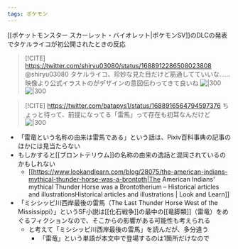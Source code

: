 ```yaml
---
tags: ポケモン
---
```


[[ポケットモンスター スカーレット・バイオレット|ポケモンSV]]のDLCの発表でタケルライコが初公開されたときの反応

> [!CITE]  https://twitter.com/shiryu03080/status/1688912286508023808 @shiryu03080
> タケルライコ、珍妙な見た目だけど筋通してていいな……
> 映像より公式イラストのがデザインの意図伝わってきて良いね
> ![|300](https://pbs.twimg.com/media/F3A4w4zboAE2ClI.jpg)![|300](https://pbs.twimg.com/media/F3A4xWtbQAAu16c.jpg)

> [!CITE] https://twitter.com/batapys1/status/1688916564794597376
> ちょっと待って、前提になってる「雷馬」って存在も初耳なんだけど
>![|300](https://pbs.twimg.com/media/F3A8qeGbsAIrWy_.jpg)


-  「雷竜という名称の由来は雷馬である」という話は、Pixiv百科事典の記事のほかには見当たらない
- もしかすると[[ブロントテリウム]]の名称の由来の逸話と混同されているのかもしれない
	- [[https://www.lookandlearn.com/blog/28075/the-american-indians-mythical-thunder-horse-was-a-brontoth|The American Indians' mythical Thunder Horse was a Brontotherium – Historical articles and illustrationsHistorical articles and illustrations | Look and Learn]]
 -  「ミシシッピ川西岸最後の雷馬（The Last Thunder Horse West of the Mississippi）」というSF小説は[[化石戦争]]の最中の[[竜脚類]]（雷竜）をめぐるフィクションなので、そこからの影響がある可能性も考えられる
	 - と考えて「ミシシッピ川西岸最後の雷馬」を読んだが、多分違う
		 - 「雷竜」という単語が本文中で登場するのは1箇所だけなので

